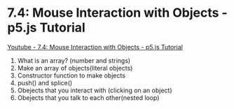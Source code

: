 #  7.4: Mouse Interaction with Objects - p5.js Tutorial

[Youtube - 7.4: Mouse Interaction with Objects - p5.js Tutorial](https://www.youtube.com/watch?v=TaN5At5RWH8)

1.  What is an array? (number and strings) 
1.  Make an array of objects(literal objects) 
1.  Constructor function to make objects
1.  push() and splice()
1.  Obejects that you interact with (clicking on an object) 
1.  Obejects that you talk to each other(nested loop)



